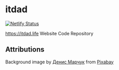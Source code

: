 # itdad
[![Netlify Status](https://api.netlify.com/api/v1/badges/260e0be2-0463-47b6-861a-b08d2eaaf279/deploy-status)](https://app.netlify.com/sites/itdadlife/deploys)

https://itdad.life Website Code Repository

## Attributions

Background image by <a href="https://pixabay.com/users/manuchi-1728328/?utm_source=link-attribution&amp;utm_medium=referral&amp;utm_campaign=image&amp;utm_content=2462426">Денис Марчук</a> from <a href="https://pixabay.com/?utm_source=link-attribution&amp;utm_medium=referral&amp;utm_campaign=image&amp;utm_content=2462426">Pixabay</a>
